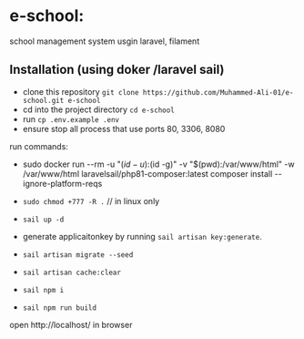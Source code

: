 e-school:
===============================
school management system usgin laravel, filament 



## Installation (using doker /laravel sail)
- clone this repository `git clone https://github.com/Muhammed-Ali-01/e-school.git e-school`
- cd into the project directory `cd e-school`
- run `cp .env.example .env`
- ensure stop all process that use ports 80, 3306, 8080 

run  commands:
- sudo docker run --rm     -u "$(id -u):$(id -g)"     -v "$(pwd):/var/www/html"     -w /var/www/html     laravelsail/php81-composer:latest     composer install --ignore-platform-reqs

- `sudo chmod +777 -R .` // in linux only
- `sail up -d` 
- generate applicaitonkey by running `sail artisan key:generate`. 

- `sail artisan migrate --seed`
- `sail artisan cache:clear`
- `sail npm i`
- `sail npm run build`

open  http://localhost/ in browser

